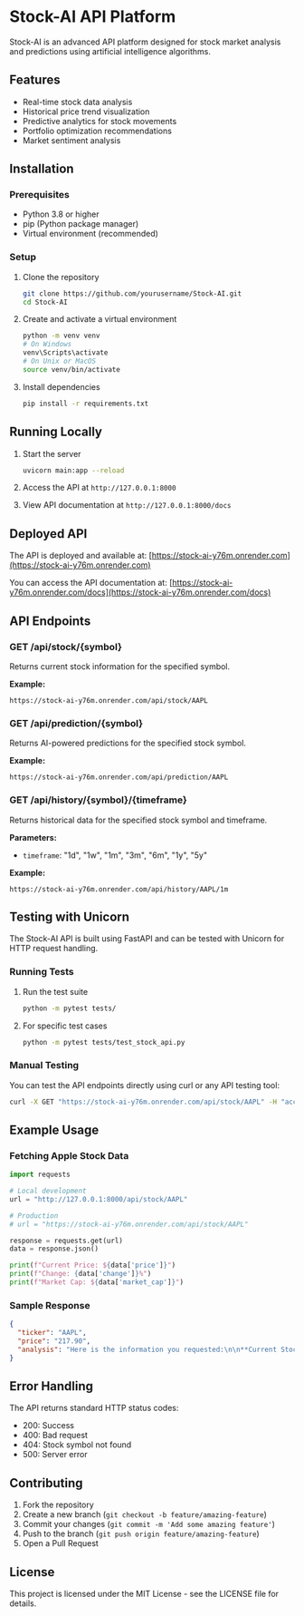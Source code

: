 # Stock-AI API Platform

Stock-AI is an advanced API platform designed for stock market analysis and predictions using artificial intelligence algorithms.

## Features

- Real-time stock data analysis
- Historical price trend visualization
- Predictive analytics for stock movements
- Portfolio optimization recommendations
- Market sentiment analysis

## Installation

### Prerequisites

- Python 3.8 or higher
- pip (Python package manager)
- Virtual environment (recommended)

### Setup

1. Clone the repository
   ```bash
   git clone https://github.com/yourusername/Stock-AI.git
   cd Stock-AI
   ```

2. Create and activate a virtual environment
   ```bash
   python -m venv venv
   # On Windows
   venv\Scripts\activate
   # On Unix or MacOS
   source venv/bin/activate
   ```

3. Install dependencies
   ```bash
   pip install -r requirements.txt
   ```

## Running Locally

1. Start the server
   ```bash
   uvicorn main:app --reload
   ```

2. Access the API at `http://127.0.0.1:8000`

3. View API documentation at `http://127.0.0.1:8000/docs`

## Deployed API

The API is deployed and available at:
[https://stock-ai-y76m.onrender.com](https://stock-ai-y76m.onrender.com)

You can access the API documentation at:
[https://stock-ai-y76m.onrender.com/docs](https://stock-ai-y76m.onrender.com/docs)

## API Endpoints

### GET /api/stock/{symbol}

Returns current stock information for the specified symbol.

**Example:** 
```
https://stock-ai-y76m.onrender.com/api/stock/AAPL
```

### GET /api/prediction/{symbol}

Returns AI-powered predictions for the specified stock symbol.

**Example:**
```
https://stock-ai-y76m.onrender.com/api/prediction/AAPL
```

### GET /api/history/{symbol}/{timeframe}

Returns historical data for the specified stock symbol and timeframe.

**Parameters:**
- `timeframe`: "1d", "1w", "1m", "3m", "6m", "1y", "5y"

**Example:**
```
https://stock-ai-y76m.onrender.com/api/history/AAPL/1m
```

## Testing with Unicorn

The Stock-AI API is built using FastAPI and can be tested with Unicorn for HTTP request handling.

### Running Tests

1. Run the test suite
   ```bash
   python -m pytest tests/
   ```

2. For specific test cases
   ```bash
   python -m pytest tests/test_stock_api.py
   ```

### Manual Testing

You can test the API endpoints directly using curl or any API testing tool:

```bash
curl -X GET "https://stock-ai-y76m.onrender.com/api/stock/AAPL" -H "accept: application/json"
```

## Example Usage

### Fetching Apple Stock Data

```python
import requests

# Local development
url = "http://127.0.0.1:8000/api/stock/AAPL"

# Production
# url = "https://stock-ai-y76m.onrender.com/api/stock/AAPL"

response = requests.get(url)
data = response.json()

print(f"Current Price: ${data['price']}")
print(f"Change: {data['change']}%")
print(f"Market Cap: ${data['market_cap']}")
```

### Sample Response

```json
{
  "ticker": "AAPL",
  "price": "217.90",
  "analysis": "Here is the information you requested:\n\n**Current Stock Price:**\nCurrent price: $217.90\n\n**Recent Price Trends:**\nThe stock has been trending upwards in the short term, with a 2.10% increase on Feb 04, 2025, and a slight decrease of 0.14% on Feb 05, 2025. However, the stock is still down 12.4% for the year.\n\n**Buy/Sell/Hold Recommendation:**\nHold\n\nThe recent price trends suggest that the stock is experiencing some volatility, but the overall trend is still downwards. With a 12.4% decline for the year, it may be wise to hold off on buying until the stock shows more consistent signs of recovery. However, if you already hold AAPL stock, it may be worth holding onto it for now, as the company's fundamentals are still strong."
}
```

## Error Handling

The API returns standard HTTP status codes:

- 200: Success
- 400: Bad request
- 404: Stock symbol not found
- 500: Server error

## Contributing

1. Fork the repository
2. Create a new branch (`git checkout -b feature/amazing-feature`)
3. Commit your changes (`git commit -m 'Add some amazing feature'`)
4. Push to the branch (`git push origin feature/amazing-feature`)
5. Open a Pull Request

## License

This project is licensed under the MIT License - see the LICENSE file for details.
